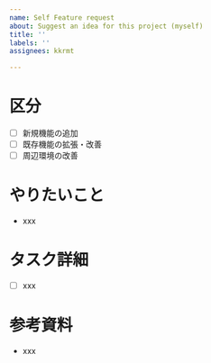 ```yaml
---
name: Self Feature request
about: Suggest an idea for this project (myself)
title: ''
labels: ''
assignees: kkrmt

---
```


# 区分
* [ ] 新規機能の追加
* [ ] 既存機能の拡張・改善
* [ ] 周辺環境の改善

# やりたいこと
* xxx

# タスク詳細
* [ ] xxx

# 参考資料
* xxx
